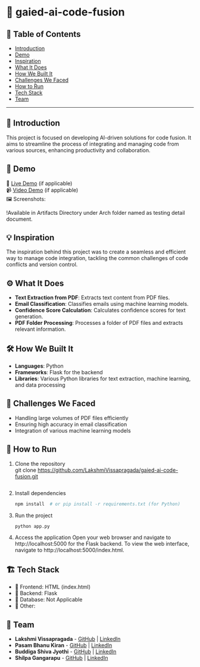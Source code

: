 # 🚀 gaied-ai-code-fusion
	
## 📌 Table of Contents
- [Introduction](#introduction)
- [Demo](#demo)
- [Inspiration](#inspiration)
- [What It Does](#what-it-does)
- [How We Built It](#how-we-built-it)
- [Challenges We Faced](#challenges-we-faced)
- [How to Run](#how-to-run)
- [Tech Stack](#tech-stack)
- [Team](#team)

---

## 🎯 Introduction
This project is focused on developing AI-driven solutions for code fusion. It aims to streamline the process of integrating and managing code from various sources, enhancing productivity and collaboration.

## 🎥 Demo
🔗 [Live Demo](#) (if applicable)  
📹 [Video Demo](#) (if applicable)  
🖼️ Screenshots:

!Available in Artifacts Directory under Arch folder named as testing detail document.

## 💡 Inspiration
The inspiration behind this project was to create a seamless and efficient way to manage code integration, tackling the common challenges of code conflicts and version control.

## ⚙️ What It Does
- **Text Extraction from PDF**: Extracts text content from PDF files.
- **Email Classification**: Classifies emails using machine learning models.
- **Confidence Score Calculation**: Calculates confidence scores for text generation.
- **PDF Folder Processing**: Processes a folder of PDF files and extracts relevant information.

## 🛠️ How We Built It
- **Languages**: Python
- **Frameworks**: Flask for the backend
- **Libraries**: Various Python libraries for text extraction, machine learning, and data processing


## 🚧 Challenges We Faced
- Handling large volumes of PDF files efficiently
- Ensuring high accuracy in email classification
- Integration of various machine learning models

## 🏃 How to Run
1. Clone the repository  
   git clone https://github.com/LakshmiVissapragada/gaied-ai-code-fusion.git

   ```
2. Install dependencies  
   ```sh
   npm install  # or pip install -r requirements.txt (for Python)
   ```
3. Run the project  
   ```sh
   python app.py
   ```
4. Access the application
	Open your web browser and navigate to http://localhost:5000 for the Flask backend.
	To view the web interface, navigate to http://localhost:5000/index.html.

## 🏗️ Tech Stack
- 🔹 Frontend: HTML (index.html)
- 🔹 Backend: Flask
- 🔹 Database: Not Applicable
- 🔹 Other: 

## 👥 Team
- **Lakshmi Vissapragada** - [GitHub](#) | [LinkedIn](#)
- **Pasam Bhanu Kiran** - [GitHub](#) | [LinkedIn](#)
- **Buddiga Shiva Jyothi** - [GitHub](#) | [LinkedIn](#)
- **Shilpa Gangarapu** - [GitHub](#) | [LinkedIn](#)